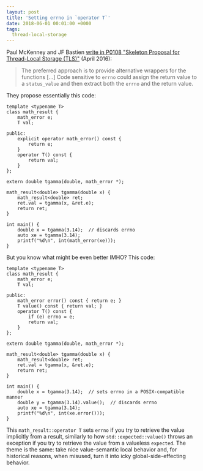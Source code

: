 ```yaml
---
layout: post
title: 'Setting errno in `operator T`'
date: 2018-06-01 00:01:00 +0000
tags:
  thread-local-storage
---
```


Paul McKenney and JF Bastien [write in P0108 "Skeleton Proposal for Thread-Local Storage (TLS)"](http://www.open-std.org/jtc1/sc22/wg21/docs/papers/2016/p0108r1.html) (April 2016):

> The preferred approach is to provide alternative wrappers for the functions [...]
> Code sensitive to `errno` could assign the return value to a `status_value`
> and then extract both the `errno` and the return value.

They propose essentially this code:

    template <typename T>
    class math_result {
        math_error e;
        T val;

    public:
        explicit operator math_error() const {
            return e;
        }
        operator T() const {
            return val;
        }
    };

    extern double tgamma(double, math_error *);

    math_result<double> tgamma(double x) {
        math_result<double> ret;
        ret.val = tgamma(x, &ret.e);
        return ret;
    }

    int main() {
        double x = tgamma(3.14);  // discards errno
        auto xe = tgamma(3.14);
        printf("%d\n", int(math_error(xe)));
    }

But you know what might be even better IMHO? This code:

    template <typename T>
    class math_result {
        math_error e;
        T val;

    public:
        math_error error() const { return e; }
        T value() const { return val; }
        operator T() const {
            if (e) errno = e;
            return val;
        }
    };

    extern double tgamma(double, math_error *);

    math_result<double> tgamma(double x) {
        math_result<double> ret;
        ret.val = tgamma(x, &ret.e);
        return ret;
    }

    int main() {
        double x = tgamma(3.14);  // sets errno in a POSIX-compatible manner
        double y = tgamma(3.14).value();  // discards errno
        auto xe = tgamma(3.14);
        printf("%d\n", int(xe.error()));
    }

This `math_result::operator T` sets `errno` if you try to retrieve the value implicitly from
a result, similarly to how `std::expected::value()` throws an exception
if you try to retrieve the value from a valueless `expected`. The theme is
the same: take nice value-semantic local behavior and, for historical reasons,
when misused, turn it into icky global-side-effecting behavior.

